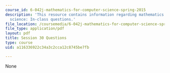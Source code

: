 ```yaml
---
course_id: 6-042j-mathematics-for-computer-science-spring-2015
description: 'This resource contains information regarding mathematics for computer
  science: In-class questions.'
file_location: /coursemedia/6-042j-mathematics-for-computer-science-spring-2015/a116336922c34a3c2cca12c8745be7fb_MIT6_042JS15_cp30.pdf
file_type: application/pdf
layout: pdf
title: Session 30 Questions
type: course
uid: a116336922c34a3c2cca12c8745be7fb

---
```

None